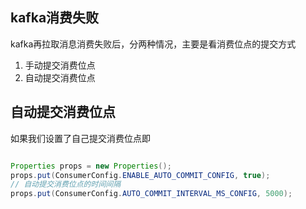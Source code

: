 

## kafka消费失败

kafka再拉取消息消费失败后，分两种情况，主要是看消费位点的提交方式

1. 手动提交消费位点
2. 自动提交消费位点

## 自动提交消费位点


如果我们设置了自己提交消费位点即

```java

Properties props = new Properties();
props.put(ConsumerConfig.ENABLE_AUTO_COMMIT_CONFIG, true);
// 自动提交消费位点的时间间隔
props.put(ConsumerConfig.AUTO_COMMIT_INTERVAL_MS_CONFIG, 5000); 
```